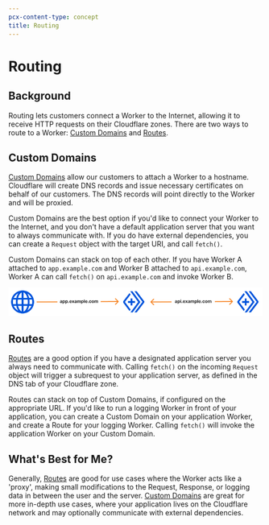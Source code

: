 ```yaml
---
pcx-content-type: concept
title: Routing
---
```


# Routing

## Background

Routing lets customers connect a Worker to the Internet, allowing it to receive HTTP requests on their Cloudflare zones. There are two ways to route to a Worker: [Custom Domains](/workers/platform/routing/custom-domains) and [Routes](/workers/platform/routing/routes).

## Custom Domains
[Custom Domains](/workers/platform/routing/custom-domains) allow our customers to attach a Worker to a hostname. Cloudflare will create DNS records and issue necessary certificates on behalf of our customers. The DNS records will point directly to the Worker and will be proxied.

Custom Domains are the best option if you'd like to connect your Worker to the Internet, and you don't have a default application server that you want to always communicate with. If you do have external dependencies, you can create a `Request` object with the target URI, and call `fetch()`.

Custom Domains can stack on top of each other. If you have Worker A attached to `app.example.com` and Worker B attached to `api.example.com`, Worker A can call `fetch()` on `api.example.com` and invoke Worker B.

![Custom Domains can stack on top of each other, like any external dependencies](./media/custom-domains-subrequest.png)

## Routes
[Routes](/workers/platform/routing/routes) are a good option if you have a designated application server you always need to communicate with. Calling `fetch()` on the incoming `Request` object will trigger a subrequest to your application server, as defined in the DNS tab of your Cloudflare zone.

Routes can stack on top of Custom Domains, if configured on the appropriate URL. If you'd like to run a logging Worker in front of your application, you can create a Custom Domain on your application Worker, and create a Route for your logging Worker. Calling `fetch()` will invoke the application Worker on your Custom Domain.

## What's Best for Me?

Generally, [Routes](/workers/platform/routing/routes) are good for use cases where the Worker acts like a 'proxy', making small modifications to the Request, Response, or logging data in between the user and the server. [Custom Domains](/workers/platform/routing/custom-domains) are great for more in-depth use cases, where your application lives on the Cloudflare network and may optionally communicate with external dependencies.

